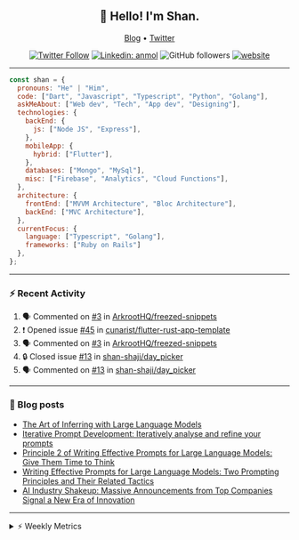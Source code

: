 <h2 align="center">👋 Hello! I'm Shan.</h2>
<p align="center">
  <a href="https://medium.com/feed/@shan-shaji">Blog</a> •
  <a href="https://twitter.com/intent/follow?screen_name=shan__shaji">Twitter</a>
</p>

<p align="center"><a href="https://twitter.com/intent/follow?screen_name=shan__shaji"><img src="https://img.shields.io/twitter/follow/shan__shaji?style=flat" alt="Twitter Follow"></a>
<a href="https://www.linkedin.com/in/shan-shaji/"><img src="https://img.shields.io/badge/shan-shaji?style=flat-square&amp;logo=Linkedin&amp;logoColor=white&amp;link=https://www.linkedin.com/in/shan-shaji/" alt="Linkedin: anmol"></a>
<img src="https://img.shields.io/github/followers/shan-shaji?label=Follow&amp;style=social" alt="GitHub followers">
<a href="http://shan-shaji.github.io/"><img src="https://img.shields.io/badge/Website-46a2f1.svg?&amp;style=flat-square&amp;logo=Google-Chrome&amp;logoColor=white&amp;link=http://shan-shaji.github.io/" alt="website"></a></p>

<hr>

```javascript
const shan = {
  pronouns: "He" | "Him",
  code: ["Dart", "Javascript", "Typescript", "Python", "Golang"],
  askMeAbout: ["Web dev", "Tech", "App dev", "Designing"],
  technologies: {
    backEnd: {
      js: ["Node JS", "Express"],
    },
    mobileApp: {
      hybrid: ["Flutter"],
    },
    databases: ["Mongo", "MySql"],
    misc: ["Firebase", "Analytics", "Cloud Functions"],
  },
  architecture: {
    frontEnd: ["MVVM Architecture", "Bloc Architecture"],
    backEnd: ["MVC Architecture"],
  },
  currentFocus: {
    language: ["Typescript", "Golang"],
    frameworks: ["Ruby on Rails"]
  },
};
```

---

### ⚡ Recent Activity

<!--START_SECTION:activity-->
1. 🗣 Commented on [#3](https://github.com/ArkrootHQ/freezed-snippets/issues/3) in [ArkrootHQ/freezed-snippets](https://github.com/ArkrootHQ/freezed-snippets)
2. ❗ Opened issue [#45](https://github.com/cunarist/flutter-rust-app-template/issues/45) in [cunarist/flutter-rust-app-template](https://github.com/cunarist/flutter-rust-app-template)
3. 🗣 Commented on [#3](https://github.com/ArkrootHQ/freezed-snippets/issues/3) in [ArkrootHQ/freezed-snippets](https://github.com/ArkrootHQ/freezed-snippets)
4. 🔒 Closed issue [#13](https://github.com/shan-shaji/day_picker/issues/13) in [shan-shaji/day_picker](https://github.com/shan-shaji/day_picker)
5. 🗣 Commented on [#13](https://github.com/shan-shaji/day_picker/issues/13) in [shan-shaji/day_picker](https://github.com/shan-shaji/day_picker)
<!--END_SECTION:activity-->

---

### 📕 Blog posts

<!-- BLOG-POST-LIST:START -->
- [The Art of Inferring with Large Language Models](https://dev.to/arkroot/the-art-of-inferring-with-large-language-models-243m)
- [Iterative Prompt Development: Iteratively analyse and refine your prompts](https://dev.to/arkroot/iterative-prompt-development-iteratively-analyse-and-refine-your-prompts-3ibl)
- [Principle 2 of Writing Effective Prompts for Large Language Models: Give Them Time to Think](https://dev.to/arkroot/principle-2-of-writing-effective-prompts-for-large-language-models-give-them-time-to-think-25j3)
- [Writing Effective Prompts for Large Language Models: Two Prompting Principles and Their Related Tactics](https://dev.to/arkroot/writing-effective-prompts-for-large-language-models-two-prompting-principles-and-their-related-tactics-151a)
- [AI Industry Shakeup: Massive Announcements from Top Companies Signal a New Era of Innovation](https://dev.to/shanshaji/ai-industry-shakeup-massive-announcements-from-top-companies-signal-a-new-era-of-innovation-pj7)
<!-- BLOG-POST-LIST:END -->

<hr>
<details>
    <summary>⚡ Weekly Metrics</summary>
    <p>
    
<!--START_SECTION:waka-->
![Code Time](http://img.shields.io/badge/Code%20Time-2%2C337%20hrs%2036%20mins-blue)

![Profile Views](http://img.shields.io/badge/Profile%20Views-2-blue)

**🐱 My GitHub Data** 

> 📦 ? Used in GitHub's Storage 
 > 
> 🏆 433 Contributions in the Year 2023
 > 
> 💼 Opted to Hire
 > 
> 📜 139 Public Repositories 
 > 
> 🔑 0 Private Repositories 
 > 
**I'm a Night 🦉** 

```text
🌞 Morning                4823 commits        ███░░░░░░░░░░░░░░░░░░░░░░   12.08 % 
🌆 Daytime                10973 commits       ███████░░░░░░░░░░░░░░░░░░   27.48 % 
🌃 Evening                17977 commits       ███████████░░░░░░░░░░░░░░   45.02 % 
🌙 Night                  6156 commits        ████░░░░░░░░░░░░░░░░░░░░░   15.42 % 
```
📅 **I'm Most Productive on Thursday** 

```text
Monday                   5789 commits        ████░░░░░░░░░░░░░░░░░░░░░   14.50 % 
Tuesday                  6488 commits        ████░░░░░░░░░░░░░░░░░░░░░   16.25 % 
Wednesday                5008 commits        ███░░░░░░░░░░░░░░░░░░░░░░   12.54 % 
Thursday                 8255 commits        █████░░░░░░░░░░░░░░░░░░░░   20.67 % 
Friday                   6988 commits        ████░░░░░░░░░░░░░░░░░░░░░   17.50 % 
Saturday                 3627 commits        ██░░░░░░░░░░░░░░░░░░░░░░░   09.08 % 
Sunday                   3774 commits        ██░░░░░░░░░░░░░░░░░░░░░░░   09.45 % 
```


📊 **This Week I Spent My Time On** 

```text
🕑︎ Time Zone: Asia/Kolkata

💬 Programming Languages: 
Dart                     28 hrs 11 mins      █████████████████░░░░░░░░   67.76 % 
JavaScript               6 hrs 33 mins       ████░░░░░░░░░░░░░░░░░░░░░   15.78 % 
PHP                      3 hrs 47 mins       ██░░░░░░░░░░░░░░░░░░░░░░░   09.10 % 
Text                     42 mins             ░░░░░░░░░░░░░░░░░░░░░░░░░   01.71 % 
TypeScript               36 mins             ░░░░░░░░░░░░░░░░░░░░░░░░░   01.46 % 

🔥 Editors: 
Android Studio           30 hrs 6 mins       ██████████████████░░░░░░░   72.36 % 
VS Code                  11 hrs 29 mins      ███████░░░░░░░░░░░░░░░░░░   27.64 % 

🐱‍💻 Projects: 
turbo-flutter            30 hrs 5 mins       ██████████████████░░░░░░░   72.34 % 
edubites-webapp          6 hrs 45 mins       ████░░░░░░░░░░░░░░░░░░░░░   16.25 % 
homeday-functions        4 hrs 7 mins        ██░░░░░░░░░░░░░░░░░░░░░░░   09.90 % 
post-it                  37 mins             ░░░░░░░░░░░░░░░░░░░░░░░░░   01.49 % 
3.7.12                   0 secs              ░░░░░░░░░░░░░░░░░░░░░░░░░   00.03 % 

💻 Operating System: 
Mac                      41 hrs 22 mins      █████████████████████████   99.48 % 
Linux                    12 mins             ░░░░░░░░░░░░░░░░░░░░░░░░░   00.52 % 
```

**I Mostly Code in Dart** 

```text
Dart                     55 repos            ████████████░░░░░░░░░░░░░   46.61 % 
TypeScript               5 repos             █░░░░░░░░░░░░░░░░░░░░░░░░   04.24 % 
Python                   5 repos             █░░░░░░░░░░░░░░░░░░░░░░░░   04.24 % 
Ruby                     3 repos             █░░░░░░░░░░░░░░░░░░░░░░░░   02.54 % 
Shell                    1 repo              ░░░░░░░░░░░░░░░░░░░░░░░░░   00.85 % 
```




 Last Updated on 06/07/2023 18:53:17 UTC
<!--END_SECTION:waka-->

</p>
 </details>
